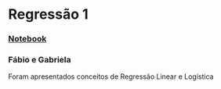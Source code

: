 # Regressão 1
### [Notebook](notebook.ipynb)
### Fábio e Gabriela
Foram apresentados conceitos de Regressão Linear e Logística
